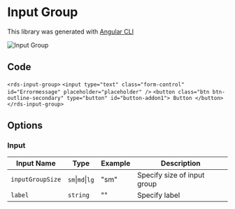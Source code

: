 # Input Group

This library was generated with [Angular CLI](https://github.com/angular/angular-cli)
<p align="left">
<img src="../../assets/Input-Group.png" alt="Input Group"/>
<p/>

## Code
`<rds-input-group>`
`<input type="text" class="form-control" id="Errormessage" placeholder="placeholder" />`
`<button class="btn btn-outline-secondary" type="button" id="button-addon1"> Button </button>`
`</rds-input-group>`

## Options
### Input
<!-- prettier-ignore -->
| Input Name                  | Type                             |Example| Description                                                                  |
| --------------------------- | -------------------------------- |------------| ---------------------------------------------------------------------------- |
| `inputGroupSize`                | `sm`\|`md`\|`lg`     |"sm"|Specify size of input group     |
| `label`                | `string`      |""|Specify label     |

